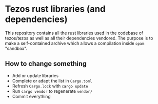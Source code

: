 # Tezos rust libraries (and dependencies)
This repository contains all the rust libraries used in the codebase of tezos/tezos as well as all their dependencies vendored. The purpose is to make a self-contained archive which allows a compilation inside `opam` "sandbox".

## How to change something
 - Add or update libraries
 - Complete or adapt the list in `Cargo.toml`
 - Refresh `Cargo.lock` with `cargo update`
 - Run `cargo vendor` to regenerate `vendor/`
 - Commit everything

